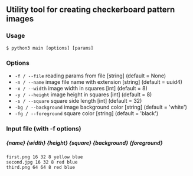 ## Utility tool for creating checkerboard pattern images

### Usage
```$ python3 main [options] [params]```

### Options
* ```-f / --file```           reading params from file       [string] (default = None)
* ```-n / --name```           image file name with extension [string] (default = uuid4)
* ```-x / --width```          image width in squares         [int]    (default = 8)
* ```-y / --height```         image height in squares        [int]    (default = 8)
* ```-s / --square```         square side length             [int]    (default = 32)
* ```-bg / --background```    image background color         [string] (default = 'white')
* ```-fg / --foreground```    square color                   [string] (default = 'black')

### Input file (with -f options)
##### {name} {width} {height} {square} {background} {foreground}

```
first.png 16 32 8 yellow blue 
second.jpg 16 32 8 red blue 
third.png 64 64 8 red blue 
```